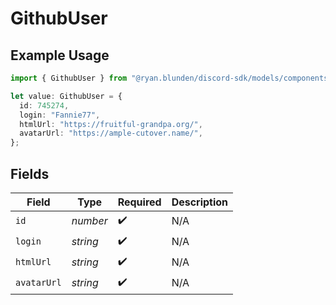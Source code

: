 # GithubUser

## Example Usage

```typescript
import { GithubUser } from "@ryan.blunden/discord-sdk/models/components";

let value: GithubUser = {
  id: 745274,
  login: "Fannie77",
  htmlUrl: "https://fruitful-grandpa.org/",
  avatarUrl: "https://ample-cutover.name/",
};
```

## Fields

| Field              | Type               | Required           | Description        |
| ------------------ | ------------------ | ------------------ | ------------------ |
| `id`               | *number*           | :heavy_check_mark: | N/A                |
| `login`            | *string*           | :heavy_check_mark: | N/A                |
| `htmlUrl`          | *string*           | :heavy_check_mark: | N/A                |
| `avatarUrl`        | *string*           | :heavy_check_mark: | N/A                |
